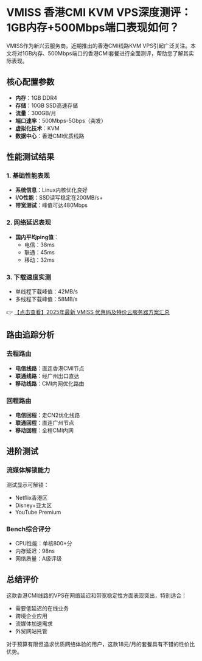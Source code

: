 # VMISS 香港CMI KVM VPS深度测评：1GB内存+500Mbps端口表现如何？

VMISS作为新兴云服务商，近期推出的香港CMI线路KVM VPS引起广泛关注。本文将对1GB内存、500Mbps端口的香港CMI套餐进行全面测评，帮助您了解其实际表现。

## 核心配置参数
- **内存**：1GB DDR4
- **存储**：10GB SSD高速存储
- **流量**：300GB/月
- **端口速率**：500Mbps-5Gbps（突发）
- **虚拟化技术**：KVM
- **数据中心**：香港CMI优质线路

## 性能测试结果

### 1. 基础性能表现
- **系统信息**：Linux内核优化良好
- **I/O性能**：SSD读写稳定在200MB/s+
- **带宽测试**：峰值可达480Mbps

### 2. 网络延迟表现
- **国内平均ping值**：
  - 电信：38ms
  - 联通：45ms
  - 移动：32ms

### 3. 下载速度实测
- 单线程下载峰值：42MB/s
- 多线程下载峰值：58MB/s

👉 [【点击查看】2025年最新 VMISS 优惠码及特价云服务器方案汇总](https://bit.ly/Vmiss)

## 路由追踪分析

### 去程路由
- **电信线路**：直连香港CMI节点
- **联通线路**：经广州出口直达
- **移动线路**：CMI内网优化路由

### 回程路由
- **电信回程**：走CN2优化线路
- **联通回程**：直连广州节点
- **移动回程**：全程CMI内网

## 进阶测试

### 流媒体解锁能力
测试显示可解锁：
- Netflix香港区
- Disney+亚太区
- YouTube Premium

### Bench综合评分
- CPU性能：单核800+分
- 内存延迟：98ns
- 网络质量：A级评级

## 总结评价
这款香港CMI线路的VPS在网络延迟和带宽稳定性方面表现突出，特别适合：
- 需要低延迟的在线业务
- 跨境企业应用
- 流媒体加速需求
- 外贸网站托管

对于预算有限但追求优质网络体验的用户，这款18元/月的套餐具有不错的性价比优势。
